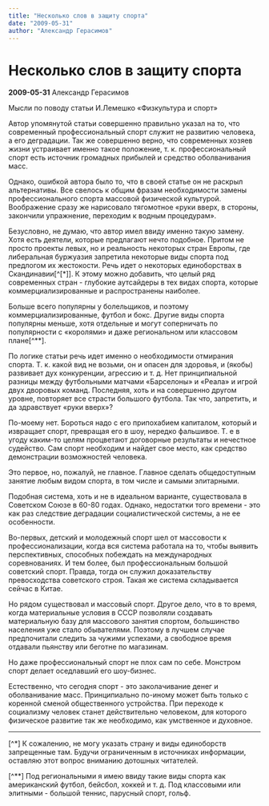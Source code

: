 ```yaml
---
title: "Несколько слов в защиту спорта"
date: "2009-05-31"
author: "Александр Герасимов"
---
```


# Несколько слов в защиту спорта

**2009-05-31** Александр Герасимов

Мысли по поводу статьи И.Лемешко «Физкультура и спорт»

Автор упомянутой статьи совершенно правильно указал на то, что современный профессиональный спорт служит не развитию человека, а его деградации. Так же совершенно верно, что современных хозяев жизни устраивает именно такое положение, т. к. профессиональный спорт есть источник громадных прибылей и средство оболванивания масс.

Однако, ошибкой автора было то, что в своей статье он не раскрыл альтернативы. Все свелось к общим фразам необходимости замены профессионального спорта массовой физической культурой. Воображение сразу же нарисовало тягомотное «руки вверх, в стороны, закончили упражнение, переходим к водным процедурам».

Безусловно, не думаю, что автор имел ввиду именно такую замену. Хотя есть деятели, которые предлагают нечто подобное. Притом не просто проекты левых, но и реальность некоторых стран Европы, где либеральная буржуазия запретила некоторые виды спорта под предлогом их жестокости. Речь идет о некоторых единоборствах в Скандинавии[^[*]]. К этому можно добавить, что целый ряд современных стран - глубокие аутсайдеры в тех видах спорта, которые коммерциализированные и распространены наиболее.

Больше всего популярны у болельщиков, и поэтому коммерциализированные, футбол и бокс. Другие виды спорта популярны меньше, хотя отдельные и могут соперничать по популярности с «королями» и даже региональном или классовом плане[^**].

По логике статьи речь идет именно о необходимости отмирания спорта. Т. к. какой вид не возьми, он и опасен для здоровья, и (якобы) развивает дух конкуренции, агрессию и т. д. Нет принципиальной разницы между футбольными матчами «Барселоны» и «Реала» и игрой двух дворовых команд. Последняя, хоть и на совершенно другом уровне, повторяет все страсти большого футбола. Так что, запретить, и да здравствует «руки вверх»?

По-моему нет. Бороться надо с его припохабием капиталом, который и извращает спорт, превращая его в шоу, нередко фальшивое. Т. е в угоду каким-то целям процветают договорные результаты и нечестное судейство. Сам спорт необходим и найдет свое место, как средство демонстрации возможностей человека.

Это первое, но, пожалуй, не главное. Главное сделать общедоступным занятие любым видом спорта, в том числе и самыми элитарными.

Подобная система, хоть и не в идеальном варианте, существовала в Советском Союзе в 60-80 годах. Однако, недостатки того времени - это как раз следствие деградации социалистической системы, а не ее особенности.

Во-первых, детский и молодежный спорт шел от массовости к профессионализации, когда вся система работала на то, чтобы выявить перспективных, способных побеждать на международных соревнованиях. И тем более, был профессиональным большой советский спорт. Правда, тогда он служил доказательству превосходства советского строя. Такая же система складывается сейчас в Китае.

Но рядом существовал и массовый спорт. Другое дело, что в то время, когда материальные условия в СССР позволяли создавать материальную базу для массового занятия спортом, большинство населения уже стало обывателями. Поэтому в лучшем случае предпочитали следить за чужими успехами, а свободное время отдавали пьянству или беготне по магазинам.

Но даже профессиональный спорт не плох сам по себе. Монстром спорт делает оседлавший его шоу-бизнес.

Естественно, что сегодня спорт - это заколачивание денег и оболванивание масс. Принципиально по-иному может быть только с коренной сменой общественного устройства. При переходе к социализму человек станет действительно человеком, для которого физическое развитие так же необходимо, как умственное и духовное.

__________

[^*] К сожалению, не могу указать страну и виды единоборств запрещенные там. Будучи ограниченным в источниках информации, оставляю этот вопрос вниманию дотошных читателей.

[^**] Под региональными я имею ввиду такие виды спорта как американский футбол, бейсбол, хоккей и т. д. Под классовыми или элитными - большой теннис, парусный спорт, гольф.